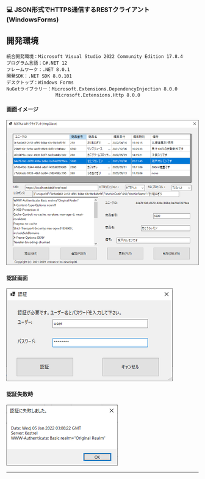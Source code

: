 ﻿### :computer: JSON形式でHTTPS通信するRESTクライアント(WindowsForms)

## 開発環境  

```
統合開発環境：Microsoft Visual Studio 2022 Community Edition 17.8.4  
プログラム言語：C#.NET 12  
フレームワーク：.NET 8.0.1  
開発SDK：.NET SDK 8.0.101  
デスクトップ：Windows Forms  
NuGetライブラリー：Microsoft.Extensions.DependencyInjection 8.0.0  
                  Microsoft.Extensions.Http 8.0.0  
```

#### 画面イメージ  
![Img](ReadmeImg.png)  

#### 認証画面  
![Img2](ReadmeImg2.png)  

#### 認証失敗時  
![Img3](ReadmeImg3.png)  

___